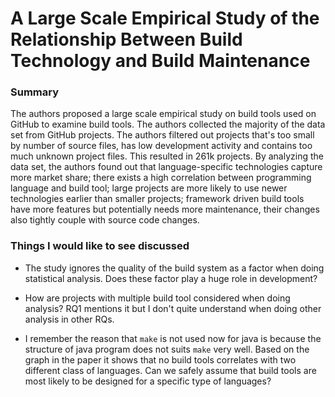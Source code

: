 # A Large Scale Empirical Study of the Relationship Between Build Technology and Build Maintenance

### Summary

The authors proposed a large scale empirical study on build tools used on GitHub to examine build tools. The authors collected the majority of the data set from GitHub projects. The authors filtered out projects that's too small by number of source files, has low development activity and contains too much unknown project files. This resulted in 261k projects. By analyzing the data set, the authors found out that language-specific technologies capture more market share; there exists a high correlation between programming language and build tool; large projects are more likely to use newer technologies earlier than smaller projects; framework driven build tools have more features but potentially needs more maintenance, their changes also tightly couple with source code changes.

### Things I would like to see discussed

- The study ignores the quality of the build system as a factor when doing statistical analysis. Does these factor play a huge role in development?

- How are projects with multiple build tool considered when doing analysis? RQ1 mentions it but I don't quite understand when doing other analysis in other RQs.

- I remember the reason that `make` is not used now for java is because the structure of java program does not suits `make` very well. Based on the graph in the paper it shows that no build tools correlates with two different class of languages. Can we safely assume that build tools are most likely to be designed for a specific type of languages?
